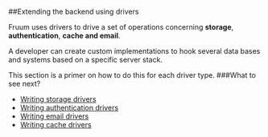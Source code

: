 
##Extending the backend using drivers

Fruum uses drivers to drive a set of operations concerning **storage**, **authentication**, **cache and email**.

A developer can create custom implementations to hook several data
bases and systems based on a specific server stack.

This section is a primer on how to do this for each driver type.
###What to see next?

 - [Writing storage drivers](writing-storage-drivers.md)
 - [Writing authentication drivers](writing-authentication-drivers.md)
 - [Writing email drivers](writing-email-drivers.md)
 - [Writing cache drivers](writing-cache-drivers.md)

